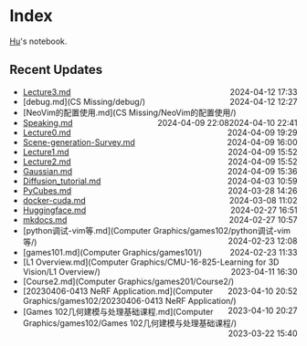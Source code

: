 
# Index

[Hu](https://zhuhu00.top/)'s notebook.

## Recent Updates
- [Lecture3.md](InternLM2-note/Lecture3/) <span style="float: right;">2024-04-12 17:33</span>
- [debug.md](CS Missing/debug/) <span style="float: right;">2024-04-12 12:27</span>
- [NeoVim的配置使用.md](CS Missing/NeoVim的配置使用/) <span style="float: right;">2024-04-10 22:41</span>
- [Speaking.md](English/Speaking/) <span style="float: right;">2024-04-09 22:08</span>
- [Lecture0.md](InternLM2-note/Lecture0/) <span style="float: right;">2024-04-09 19:29</span>
- [Scene-generation-Survey.md](Scene-generation-Survey/) <span style="float: right;">2024-04-09 16:00</span>
- [Lecture1.md](InternLM2-note/Lecture1/) <span style="float: right;">2024-04-09 15:52</span>
- [Lecture2.md](InternLM2-note/Lecture2/) <span style="float: right;">2024-04-09 15:52</span>
- [Gaussian.md](Gaussian/) <span style="float: right;">2024-04-09 15:36</span>
- [Diffusion_tutorial.md](Diffusion_tutorial/) <span style="float: right;">2024-04-03 10:59</span>
- [PyCubes.md](python/PyCubes/) <span style="float: right;">2024-03-28 14:26</span>
- [docker-cuda.md](docker/docker-cuda/) <span style="float: right;">2024-03-08 11:02</span>
- [Huggingface.md](Huggingface/) <span style="float: right;">2024-02-27 16:51</span>
- [mkdocs.md](mkdocs/) <span style="float: right;">2024-02-27 10:57</span>
- [python调试-vim等.md](Computer Graphics/games102/python调试-vim等/) <span style="float: right;">2024-02-23 12:08</span>
- [games101.md](Computer Graphics/games101/) <span style="float: right;">2024-02-23 11:33</span>
- [L1 Overview.md](Computer Graphics/CMU-16-825-Learning for 3D Vision/L1 Overview/) <span style="float: right;">2023-04-11 16:30</span>
- [Course2.md](Computer Graphics/games201/Course2/) <span style="float: right;">2023-04-10 20:52</span>
- [20230406-0413 NeRF Application.md](Computer Graphics/games102/20230406-0413 NeRF Application/) <span style="float: right;">2023-04-10 20:27</span>
- [Games 102几何建模与处理基础课程.md](Computer Graphics/games102/Games 102几何建模与处理基础课程/) <span style="float: right;">2023-03-22 15:40</span>
